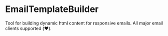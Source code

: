 EmailTemplateBuilder
====================
Tool for building dynamic html content for responsive emails.
All major email clients supported (:heart:).
